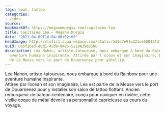 ```yaml
---
tags: boat, tattoo
categories:
- video
source:
bookmarkOf: https://meganemurgia.com/capitaine-lea
title: Capitaine Léa — Mégane Murgia
date: '2021-04-09T18:04:00+02:00'
headImage: http://static1.squarespace.com/static/5d1c7e94b321ce00012f3f52/t/5d209d05eb83b800010e5262/1562418451764/M.Murgia_31052019-34.jpg?format=1500w
uuid: 065f26ed-e0d1-45d9-8485-5219e39b8596
description: Léa Nahon, artiste-tatoueuse, nous embarque à bord du Rainbow pour une
  aventure humaine inspirante. Attirée par l’océan et son imaginaire, Léa est partie
  de la Meuse vers le port de Douarnenez pour y&hellip;
---
```


Léa Nahon, artiste-tatoueuse, nous embarque à bord du Rainbow pour une aventure humaine inspirante.  
Attirée par l’océan et son imaginaire, Léa est partie de la Meuse vers le port de Douarnenez pour y installer son salon de tattoo flottant. Ancien remorqueur de bateau centenaire, conçu pour naviguer en rivière, cette vieille coque de métal dévoile sa personnalité capricieuse au cours du voyage.